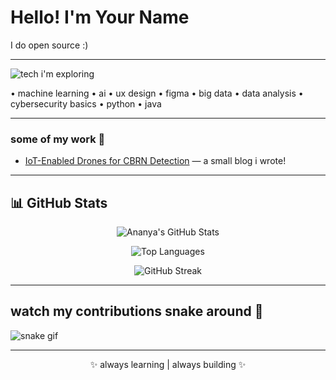 <h1 align="left">
  Hello! I'm <strong>Your Name</strong>
</h1>
<p>I do open source :)</p>

---

![tech i'm exploring](https://img.shields.io/badge/tech%20i'm%20exploring-22223b?style=for-the-badge&color=22223b&labelColor=22223b&logoColor=c9ada7)

• machine learning • ai • ux design • figma • big data • data analysis • cybersecurity basics • python • java   

---

### some of my work 🌸  
- [IoT-Enabled Drones for CBRN Detection](https://dronethreatdetection.wordpress.com/) — a small blog i wrote!    

---

## 📊 GitHub Stats  

<div align="center">

![Ananya's GitHub Stats](https://github-readme-stats.vercel.app/api?username=ananyanair&show_icons=true&theme=material-palenight)

![Top Languages](https://github-readme-stats.vercel.app/api/top-langs/?username=ananyanair&layout=compact&theme=material-palenight)

![GitHub Streak](https://github-readme-streak-stats.herokuapp.com/?user=ananyanair&theme=material-palenight)

</div>

---

## watch my contributions snake around 🐍

![snake gif](https://github.com/ananyanair/ananyanair/blob/output/github-contribution-grid-snake.svg)

---

<p align="center">
✨ always learning | always building ✨
</p>
